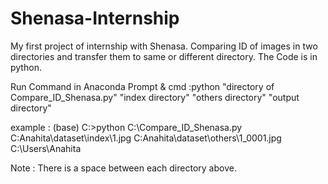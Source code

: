 # Shenasa-Internship
My first project of internship with Shenasa.
Comparing ID of images in two directories and transfer them to same or different directory. The Code is in python.

Run Command in Anaconda Prompt & cmd :python "directory of Compare_ID_Shenasa.py" "index directory" "others directory" "output directory"

example : 
(base) C:\>python C:\Compare_ID_Shenasa.py C:Anahita\dataset\index\1.jpg C:Anahita\dataset\others\1_0001.jpg C:\Users\Anahita

Note : There is a space between each directory above.
